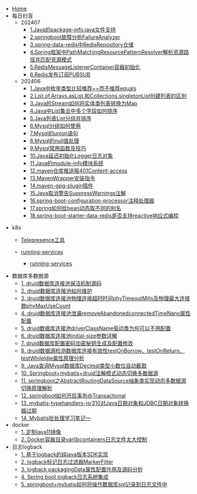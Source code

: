 - [Home](/) 
- 每日扫盲
  - 202407
    - [1.Java的package-info.java文件支持](dailyliteracy/202407/1.Java的package-info.java文件支持)
    - [2.springboot故障分析FailureAnalyzer](dailyliteracy/202407/2.springboot故障分析FailureAnalyzer)
    - [3.spring-data-redis中RedisRepository仓储](dailyliteracy/202407/3.spring-data-redis中RedisRepository仓储)
    - [4.Spring框架中PathMatchingResourcePatternResolver解析资源路径并匹配资源模式](dailyliteracy/202407/4.Spring框架中PathMatchingResourcePatternResolver解析资源路径并匹配资源模式)
    - [5.RedisMessageListenerContainer容器初始化](dailyliteracy/202407/5.RedisMessageListenerContainer容器初始化)
    - [6.Redis发布订阅PUBSUB](dailyliteracy/202407/6.Redis发布订阅PUBSUB)
  - 202406
    - [1.Java中枚举类型比较推荐==而不推荐equals](dailyliteracy/202406/1.Java中枚举类型比较推荐==而不推荐equals)
    - [2.List.of,Arrays.asList,和Collections.singletonList创建列表的区别](dailyliteracy/202406/2.List.of,Arrays.asList,和Collections.singletonList创建列表的区别 "列表区别")
    - [3.Java的Stream如何将实体类列表转换为Map](dailyliteracy/202406/3.Java的Stream如何将实体类列表转换为Map)
    - [4.Java中List集合中多个字段如何排序](dailyliteracy/202406/4.Java中List集合中多个字段如何排序)
    - [5.Java列表List分组并排序](dailyliteracy/202406/5.Java列表List分组并排序)
    - [6.Mysql分组如何使用](dailyliteracy/202406/6.Mysql分组如何使用)
    - [7.Mysql的union语句](dailyliteracy/202406/7.Mysql的union语句)
    - [8.Mysql的null值处理](dailyliteracy/202406/8.Mysql的null值处理)
    - [9.Mysql常用函数及技巧](dailyliteracy/202406/9.Mysql常用函数及技巧)
    - [10.Java延迟初始化Logger日志对象](dailyliteracy/202406/10.Java延迟初始化Logger日志对象)
    - [11.Java的module-info模块系统](dailyliteracy/202406/11.Java的module-info模块系统)
    - [12.maven仓库推送报401Content-access](dailyliteracy/202406/12.maven仓库推送报401Content-access)
    - [13.MavenWrapper安装指令](dailyliteracy/202406/13.MavenWrapper安装指令)
    - [14.maven-gpg-plugin插件](dailyliteracy/202406/14.maven-gpg-plugin插件)
    - [15.Java取消警告SuppressWarnings注解](dailyliteracy/202406/15.Java取消警告SuppressWarnings注解)
    - [16.spring-boot-configuration-processor注释处理器](dailyliteracy/202406/16.spring-boot-configuration-processor注释处理器)
    - [17.spring如何给bean动态取不同的别名](dailyliteracy/202406/17.spring如何给bean动态取不同的别名)
    - [18.spring-boot-starter-data-redis是否支持reactive响应式编程](dailyliteracy/202406/18.spring-boot-starter-data-redis是否支持reactive响应式编程)
    
  


* k8s
	
	- [Telepresence工具](k8s/Telepresence工具 "Telepresence")
	
	- [running-services](thread/running-services "多线程")
	  - [running-services](thread/running-services "多线程")

- 数据库多数据源
  - [1. druid数据库连接池保活机制源码](datasource/druid数据库连接池保活机制源码 "多数据源")
  - [2. druid数据库连接池如何维护](datasource/druid数据库连接池如何维护 "多线程")
  - [3. druid数据库连接池物理连接超时时间phyTimeoutMills及物理最大连接数phyMaxUseCount](datasource/druid数据库连接池物理连接超时时间phyTimeoutMills及物理最大连接数phyMaxUseCount)
  - [4. druid数据库连接池泄漏removeAbandonedconnectedTimeNano属性配置](datasource/druid数据库连接池泄漏removeAbandonedconnectedTimeNano属性配置)
  - [5. druid数据库连接池driverClassName驱动类为何可以不用配置](datasource/druid数据库连接池driverClassName驱动类为何可以不用配置)
  - [6. druid数据库连接池initial-size参数详解](datasource/druid数据库连接池initial-size参数详解)
  - [7. druid数据库配置密码加密秘钥生成及配置修改](datasource/druid数据库配置密码加密秘钥生成及配置修改)
  - [8. druid数据源检测数据库连接有效性testOnBorrow、testOnReturn、testWhileIdle属性原理分析](datasource/druid数据源检测数据库连接有效性testOnBorrow、testOnReturn、testWhileIdle属性原理分析)
  - [9. Java查询Mysql数据库Decimal类型小数位自动截取](datasource/Java查询Mysql数据库Decimal类型小数位自动截取)
  - [10. Springboot+mybatis+druid注解模式动态切换多数据源](datasource/dynamicdatasource)
  - [11. springboot之AbstractRoutingDataSource抽象类实现动态多数据源切换原理解析](datasource/springboot之AbstractRoutingDataSource抽象类实现动态多数据源切换原理解析)
  - [12. springboot如何开启事务@Transactional](datasource/springboot如何开启事务@Transactional)
  - [13. mybatis-typehandlers-jsr310对Java日期对象和JDBC日期对象转换器过期](datasource/mybatis-typehandlers-jsr310对Java日期对象和JDBC日期对象转换器过期)
  - [14. Mybatis批处理学习笔记一](datasource/Mybatis批处理学习笔记一)
- docker
  - [1. 定制java11镜像](docker/定制java11镜像)
  - [2. Docker容器目录varlibcontainers日志文件太大控制](docker/Docker容器目录varlibcontainers日志文件太大控制)
- 日志logback
  - [1. 基于logback的纯java版本SDK实现](base/logback/解锁新技能《基于logback的纯java版本SDK实现》)
  - [2. logback标记日志过滤器MarkerFilter](base/logback/解锁新技能《logback标记日志过滤器MarkerFilter》)
  - [3. logback packagingData属性配置作用及源码分析](base/logback/logback+packagingData属性配置作用及源码分析)
  - [4. Spring boot logback日志系统集成](base/logback/springboot+logback日志系统集成)
  - [5. springboot+mybatis如何将操作数据库sql记录到日志文件中](base/logback/springboot+mybatis如何将操作数据库sql记录到日志文件中)